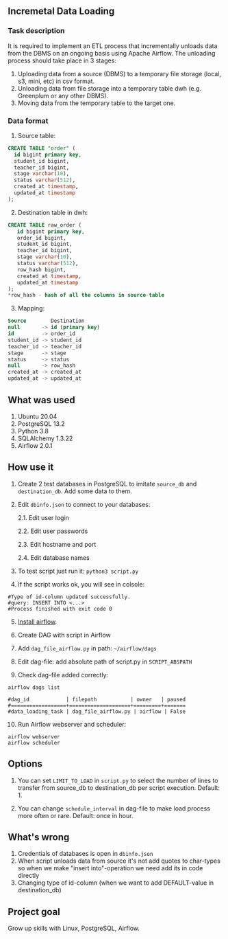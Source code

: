 ## Incremetal Data Loading
### Task description
It is required to implement an ETL process that incrementally unloads data 
from the DBMS on an ongoing basis using Apache Airflow.
The unloading process should take place in 3 stages:
1. Uploading data from a source (DBMS) to a temporary file storage (local, s3, mini, etc) in csv format.
2. Unloading data from file storage into a temporary table dwh (e.g. Greenplum or any other DBMS).
3. Moving data from the temporary table to the target one. 

### Data format
1. Source table: 
```SQL
CREATE TABLE "order" (
  id bigint primary key,
  student_id bigint,
  teacher_id bigint,
  stage varchar(10),
  status varchar(512),
  created_at timestamp,
  updated_at timestamp
);
```

2. Destination table in dwh:
```SQL
CREATE TABLE raw_order (
   id bigint primary key,
   order_id bigint, 
   student_id bigint, 
   teacher_id bigint, 
   stage varchar(10), 
   status varchar(512),
   row_hash bigint,
   created_at timestamp, 
   updated_at timestamp
);
*row_hash - hash of all the columns in source-table
```
3. Mapping:
```SQL
Source        Destination
null       -> id (primary key)
id         -> order_id
student_id -> student_id
teacher_id -> teacher_id
stage	   -> stage
status	   -> status
null       -> row_hash
created_at -> created_at
updated_at -> updated_at
```

## What was used 
1. Ubuntu 20.04
2. PostgreSQL 13.2
3. Python 3.8
4. SQLAlchemy 1.3.22
5. Airflow 2.0.1

## How use it
1. Create 2 test databases in PostgreSQL to imitate 
   `source_db` and `destination_db`. Add some data to them.
2. Edit `dbinfo.json` to connect to your databases:
   
    2.1. Edit user login
    
    2.2. Edit user passwords

    2.3. Edit hostname and port

    2.4. Edit database names
3. To test script just run it: `python3 script.py`
4. If the script works ok, you will see in colsole:
```shell
#Type of id-column updated successfully.
#query: INSERT INTO <...>
#Process finished with exit code 0
```
5. [Install airflow](https://airflow.apache.org/docs/apache-airflow/stable/installation.html). 
   
6. Create DAG with script in Airflow
7. Add `dag_file_airflow.py` in path: `~/airflow/dags`
8. Edit dag-file: add absolute path of script.py in `SCRIPT_ABSPATH`
9. Check dag-file added correctly:
```shell
airflow dags list

#dag_id            | filepath           | owner   | paused
#==================+====================+=========+=======
#data_loading_task | dag_file_airflow.py | airflow | False 
```
10. Run Airflow webserver and scheduler:
```shell
airflow webserver
airflow scheduler
```
## Options
1. You can set `LIMIT_TO_LOAD` in `script.py` to select the number of lines to 
transfer from source_db to destination_db per script execution. Default: 1.
   
2. You can change `schedule_interval` in dag-file to make load process more 
often or rare. Default: once in hour.

## What's wrong
1. Credentials of databases is open in `dbinfo.json`
2. When script unloads data from source it's not add quotes to char-types 
   so when we make "insert into"-operation we need add its in code
   directly
3. Changing type of id-column (when we want to add DEFAULT-value in 
   destination_db)

## Project goal
Grow up skills with Linux, PostgreSQL, Airflow.